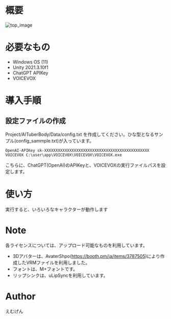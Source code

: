 # 概要
 
![top_image](Readme_Resource/test.png)
 
# 必要なもの

* Windows OS (11)
* Unity 2021.3.10f1
* ChatGPT APIKey
* VOICEVOX
 
# 導入手順

## 設定ファイルの作成

Project/AITuberBody/Data/config.txt を作成してください。ひな型となるサンプル(config_sammple.txt)が入っています。

```
OpenAI-APIKey sk-XXXXXXXXXXXXXXXXXXXXXXXXXXXXXXXXXXXXXXXXXXXXXX
VOICEVOX C:\user\app\VOICEVOX\VOICEVOX\VOICEVOX.exe
```

こちらに、ChatGPT(OpenAI)のAPIKeyと、VOICEVOXの実行ファイルパスを設定します。

# 使い方
 
実行すると、いろいろなキャラクターが動作します
 
# Note

各ライセンスについては、アップロード可能なものを利用しています。

+ 3Dアバターは、AvaterShpo(https://booth.pm/ja/items/3787505)により作成したVRMファイルを利用しました。
+ フォントは、M+フォントです。
+ リップシンクは、uLipSyncを利用しています。

# Author

えむげん